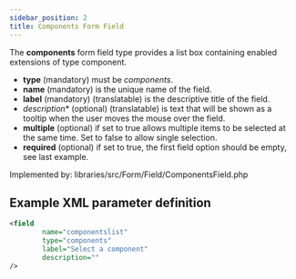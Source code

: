 ```yaml
---
sidebar_position: 2
title: Components Form Field
---
```




The **components** form field type provides a list box containing enabled extensions of type component. 

-   **type** (mandatory) must be *components*.
-   **name** (mandatory) is the unique name of the field.
-   **label** (mandatory) (translatable) is the descriptive title of the
    field.
-  *description** (optional) (translatable) is text that will be shown
     as a tooltip when the user moves the mouse over the field.
-  **multiple** (optional) if set to true allows multiple items to be selected at the same time. Set to false to allow single selection.
- **required** (optional) if set to true, the first field option should be empty, see last example.


Implemented by: libraries/src/Form/Field/ComponentsField.php

## Example XML parameter definition

```xml
<field
        name="componentslist" 
        type="components"
        label="Select a component" 
        description=""
/>
```
